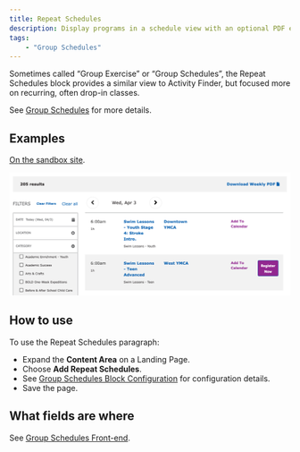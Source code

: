 ```yaml
---
title: Repeat Schedules
description: Display programs in a schedule view with an optional PDF export.
tags:
    - "Group Schedules"
---
```


Sometimes called “Group Exercise” or “Group Schedules”, the Repeat Schedules block provides a similar view to Activity Finder, but focused more on recurring, often drop-in classes.

See [Group Schedules](../../schedules/group-schedules) for more details.

## Examples

[On the sandbox site](https://sandbox-carnation-cus.y.org/schedules-0).

![The Repeat Schedules Paragraph in the Carnation theme.](repeat-schedules--example.png)

## How to use

To use the Repeat Schedules paragraph:

- Expand the **Content Area** on a Landing Page.
- Choose **Add Repeat Schedules**.
- See [Group Schedules Block Configuration](../../schedules/group-schedules#block-configuration) for configuration details.
- Save the page.

## What fields are where

See [Group Schedules Front-end](../../schedules/group-schedules#front-end).
